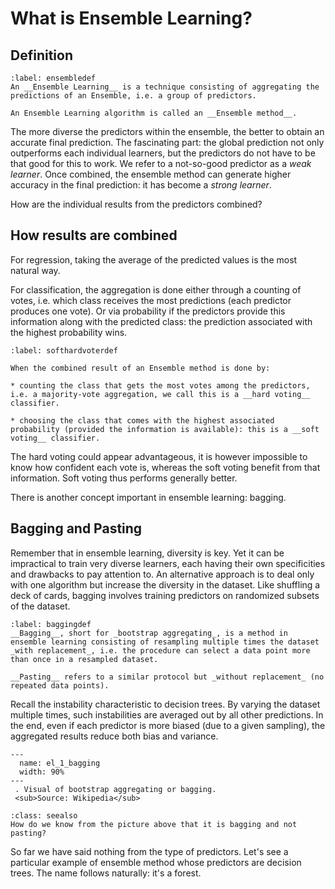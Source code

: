 # What is Ensemble Learning?

## Definition
````{prf:definition}
:label: ensembledef
An __Ensemble Learning__ is a technique consisting of aggregating the predictions of an Ensemble, i.e. a group of predictors.  

An Ensemble Learning algorithm is called an __Ensemble method__.
````

The more diverse the predictors within the ensemble, the better to obtain an accurate final prediction.
The fascinating part: the global prediction not only outperforms each individual learners, but the predictors do not have to be that good for this to work. We refer to a not-so-good predictor as a _weak learner_. Once combined, the ensemble method can generate higher accuracy in the final prediction: it has become a _strong learner_. 

How are the individual results from the predictors combined?  

## How results are combined

For regression, taking the average of the predicted values is the most natural way.  

For classification, the aggregation is done either through a counting of votes, i.e. which class receives the most predictions (each predictor produces one vote). Or via probability if the predictors provide this information along with the predicted class: the prediction associated with the highest probability wins.

````{prf:definition}
:label: softhardvoterdef

When the combined result of an Ensemble method is done by:  

* counting the class that gets the most votes among the predictors, i.e. a majority-vote aggregation, we call this is a __hard voting__ classifier.  

* choosing the class that comes with the highest associated probability (provided the information is available): this is a __soft voting__ classifier.
````
The hard voting could appear advantageous, it is however impossible to know how confident each vote is, whereas the soft voting benefit from that information. Soft voting thus performs generally better.

There is another concept important in ensemble learning: bagging.  

## Bagging and Pasting

Remember that in ensemble learning, diversity is key. Yet it can be impractical to train very diverse learners, each having their own specificities and drawbacks to pay attention to. An alternative approach is to deal only with one algorithm but increase the diversity in the dataset. Like shuffling a deck of cards, bagging involves training predictors on randomized subsets of the dataset.

````{prf:definition}
:label: baggingdef
__Bagging__, short for _bootstrap aggregating_, is a method in ensemble learning consisting of resampling multiple times the dataset _with replacement_, i.e. the procedure can select a data point more than once in a resampled dataset.  

__Pasting__ refers to a similar protocol but _without replacement_ (no repeated data points).
````

Recall the instability characteristic to decision trees. By varying the dataset multiple times, such instabilities are averaged out by all other predictions. In the end, even if each predictor is more biased (due to a given sampling), the aggregated results reduce both bias and variance.  

```{figure} ../images/el_1_bagging.png
---
  name: el_1_bagging
  width: 90%
---
 . Visual of bootstrap aggregating or bagging.  
 <sub>Source: Wikipedia</sub>
 ```

 ```{admonition} Excercise
 :class: seealso
 How do we know from the picture above that it is bagging and not pasting?
 ```

So far we have said nothing from the type of predictors. Let's see a particular example of ensemble method whose predictors are decision trees. The name follows naturally: it's a forest.